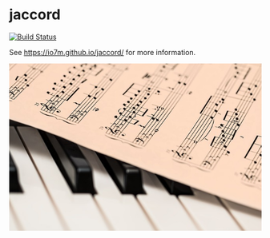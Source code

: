 jaccord
===

[![Build Status](https://travis-ci.org/io7m/jaccord.svg)](https://travis-ci.org/io7m/jaccord)

See https://io7m.github.io/jaccord/ for more information.

![jaccord](./src/site/resources/jaccord.jpg?raw=true)

